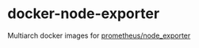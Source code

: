 # docker-node-exporter

Multiarch docker images for [prometheus/node_exporter](https://github.com/prom/node_exporter)
